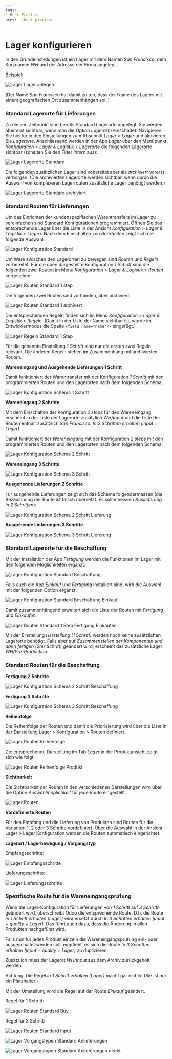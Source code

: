```yaml
---
tags:
- Best-Practice
prev: ./best-practice
---
```

# Lager konfigurieren

In den Grundeinstellungen ist ein Lager mit dem Namen *San Francisco*, dem Kurznamen *WH* und der Adresse der Firma angelegt.

Beispiel:

![Lager Lager anlegen](assets/Lager%20Lager%20anlegen.png)

(Der Name *San Francisco* hat damit zu tun, dass der Name des Lagers mit einem geografischen Ort zusammenhängen soll.)

### Standard Lagerorte für Lieferungen

Zu diesem Zeitpunkt sind bereits Standard Lagerorte angelegt. Sie werden aber erst sichtbar, wenn man die Option *Lagerorte* einschaltet. Navigieren Sie hierfür in den Einstellungen zum Abschnitt *Lager > Lager* und aktivieren Sie *Lagerorte*.
Anschliessend werden in der App *Lager* über den Menüpunkt *Konfiguration > Lager & Logistik > Lagerorte* die folgenden Lagerorte sichtbar (schalten Sie den Filter *intern* aus):

![Lager Lagerorte Standard](assets/Lager%20Lagerorte%20Standard.png)

Die folgenden zusätzlichen Lager sind vobereitet aber als *archiviert* vorerst verborgen. (Die archivierten Lagerorte werden sichtbar, wenn durch die Auswahl von komplexeren Lagerrouten zusätzliche Lager benötigt werden.)

![Lager Lagerorte Standard archiviert](assets/Lager%20Lagerorte%20Standard%20archiviert.png)

### Standard Routen für Lieferungen

Um das Einrichten der kundenspezifischen Warentransfers im Lager zu vereinfachen sind Standard Konfigurationen programmiert. Öffnen Sie das entsprechende Lager über die Liste in der Ansicht *Konfiguration > Lager & Logistik > Lager*). Nach dem Einschalten von *Bearbeiten* zeigt sich die folgende Auswahl:

![Lager Konfiguration Standard](assets/Lager%20Konfiguration%20Standard.png)

Um Ware zwischen den Lagerorten zu bewegen sind *Routen* und *Regeln* vorbereitet. Für die oben dargestellte Konfiguration *1 Schritt* sind die folgenden zwei Routen im Menu *Konfiguration > Lager & Logistik > Routen* vorgesehen:

![Lager Routen Standard 1 step](assets/Lager%20Routen%20Standard%201%20step.png)

Die folgenden zwei Routen sind vorhanden, aber archiviert:

![Lager Routen Standard 1 archivert](assets/Lager%20Routen%20Standard%201%20archivert.png)

Die entsprechenden Regeln finden sich im Menu *Konfiguration > Lager & Logistik > Regeln*.  (Damit in der Liste der Name sichtbar ist, wurde im Entwicklermodus die Spalte `<field name="name"/>` eingefügt.)

![Lager Regeln Standard 1 Step](assets/Lager%20Regeln%20Standard%201%20Step.png)

Für die genannte Einstellung *1 Schritt* sind nur die ersten zwei Regeln relevant. Die anderen Regeln stehen im Zusammenhang mit archivierten Routen.

**Wareneingang und Ausgehende Lieferungen 1 Schritt**

Damit funktioniert der Warentransfer mit der Konfiguration *1 Schritt* mit den programmierten Routen und den Lagerorten nach dem folgenden Schema:

![Lager Konfiguration Schema 1 Schritt](assets/Lager%20Konfiguration%20Schema%201%20Schritt.svg)

**Wareneingang 2 Schritte**

Mit dem Einschalten der Konfiguration *2 steps* für den Wareneingang erscheint in der Liste der Lagerorte zusätzlich *WH/Input* und die Liste der Routen enthält zusätzlich *San Francisco: In 2 Schritten erhalten (input + Lager)*.

Damit funktioniert der *Wareneingang* mit der Konfiguration *2 steps* mit den programmierten Routen und den Lagerorten nach dem folgenden Schema:

![Lager Konfiguration Schema 2 Schritt](assets/Lager%20Konfiguration%20Schema%202%20Schritt.svg)

**Wareneingang 3 Schritte**

![Lager Konfiguration Schema 3 Schritt](assets/Lager%20Konfiguration%20Schema%203%20Schritt.svg)

**Ausgehende Lieferungen 2 Schritte**

Für ausgehende Lieferungen zeigt sich das Schema folgendermassen (die Bezeichnung der Route ist falsch übersetzt. Es sollte heissen *Auslieferung in 2 Schritten*):

![Lager Konfiguration Schema 2 Schritt Lieferung](assets/Lager%20Konfiguration%20Schema%202%20Schritt%20Lieferung.svg)

**Ausgehende Lieferungen 3 Schritte**

![Lager Konfiguration Schema 3 Schritt Lieferung](assets/Lager%20Konfiguration%20Schema%203%20Schritt%20Lieferung.svg)

### Standard Lagerorte für die Beschaffung

Mit der Installation der App *Fertigung* werden die Funktionen im Lager mit den folgenden Möglichkeiten ergänzt:

![Lager Konfiguration Standard Beschaffung](assets/Lager%20Konfiguration%20Standard%20Beschaffung.png)

Falls auch die App *Einkauf* und *Fertigung* installiert sind, wird die Auswahl mit der folgenden Option ergänzt:

![Lager Konfiguration Standard Beschaffung Einkauf](assets/Lager%20Konfiguration%20Standard%20Beschaffung%20Einkauf.png)

Damit zusammenhängend erweitert sich die Liste der Routen mit *Fertigung* und *Einkaufen*.

![Lager Routen Standard 1 Step Fertigung Einkaufen](assets/Lager%20Routen%20Standard%201%20Step%20Fertigung%20Einkaufen.png)

Mit der Einstellung *Herstellung (1 Schritt)* werden noch keine zusätzlichen Lagerorte benötigt. Falls aber auf *Zusammenstellen der Komponenten und dann fertigen (2ter Schritt)* geändert wird, erscheint das zusätzliche Lager *WH/Pre-Production*.

### Standard Routen für die Beschaffung

**Fertigung 2 Schritte**

![Lager Konfiguration Schema 2 Schritt Beschaffung](assets/Lager%20Konfiguration%20Schema%202%20Schritt%20Beschaffung.svg)

**Fertigung 3 Schritte**

![Lager Konfiguration Schema 3 Schritt Beschaffung](assets/Lager%20Konfiguration%20Schema%203%20Schritt%20Beschaffung.svg)

**Reihenfolge**

Die Reihenfolge der Routen und damit die Priorisierung wird über die Liste in der Darstellung Lager > Konfiguration > Routen definiert.

![Lager Routen Reihenfolge](assets/Lager%20Routen%20Reihenfolge.png)

Die entsprechende Darstellung im Tab *Lager* in der Produktansicht zeigt sich wie folgt:

![Lager Routen Reihenfolge Produkt](assets/Lager%20Routen%20Reihenfolge%20Produkt.png)

**Sichtbarkeit**

Die Sichtbarkeit der Routen in den verschiedenen Darstellungen wird über die Option *Auswahlmöglichkeit* für jede Route eingestellt.

![Lager Routen](assets/Lager%20Routen.svg)

**Vordefinierte Routen**

Für den Empfang und die Lieferung von Produkten sind Routen für die Varianten 1, 2 oder 3 Schritte vordefiniert. Über die Auswahl in der Ansicht Lager > Lager Konfiguration werden die Routen automatisch eingerichtet.

**Lagerort / Lagerbewegung / Vorgangstyp**

Empfangsschritte:

![Lager Empfangsschritte](assets/Lager%20Empfangsschritte.svg)

Lieferungsschritte:

![Lager Lieferungsschritte](assets/Lager%20Lieferungsschritte.svg)

### Spezifische Route für die Wareneingangsprüfung

Wenn die Lager-Konfiguration für Lieferungen von *1 Schritt* auf *3 Schritte* geändert wird, überschreibt Odoo die entsprechende Route. D.h. die Route *In 1 Schritt erhalten (Lager)* wird ersetzt durch *In 3 Schritten erhalten (input + quality + Lager)*. Das führt auch dazu, dass die Änderung in allen Produkten nachgeführt wird.

Falls nun für jedes Produkt einzeln die Wareneingangsprüfung ein- oder ausgeschaltet werden soll, empfiehlt es sich die Route *In 3 Schritten erhalten (input + quality + Lager)* zu duplizieren.

Zusätzlich muss der Lagerot *WH/Input* aus dem Archiv zurückgeholt werden.

Achtung: Die Regel *In 1 Schritt erhalten (Lager)* macht gar nichts! (Sie ist nur ein Platzhalter.)

Mit der Umstellung wird die Regel auf der Route *Einkauf* geändert.

Regel für 1 Schritt:

![Lager Routen Standard Buy](assets/Lager%20Routen%20Standard%20Buy.png)

Regel für 3 Schritt:

![Lager Routen Standard Input](assets/Lager%20Routen%20Standard%20Input.png)

![Lager Vorgangstypen Standard Anlieferungen](assets/Lager%20Vorgangstypen%20Standard%20Anlieferungen.png)


![Lager Vorgangstypen Standard Anlieferungen direkt](assets/Lager%20Vorgangstypen%20Standard%20Anlieferungen%20direkt.png)

